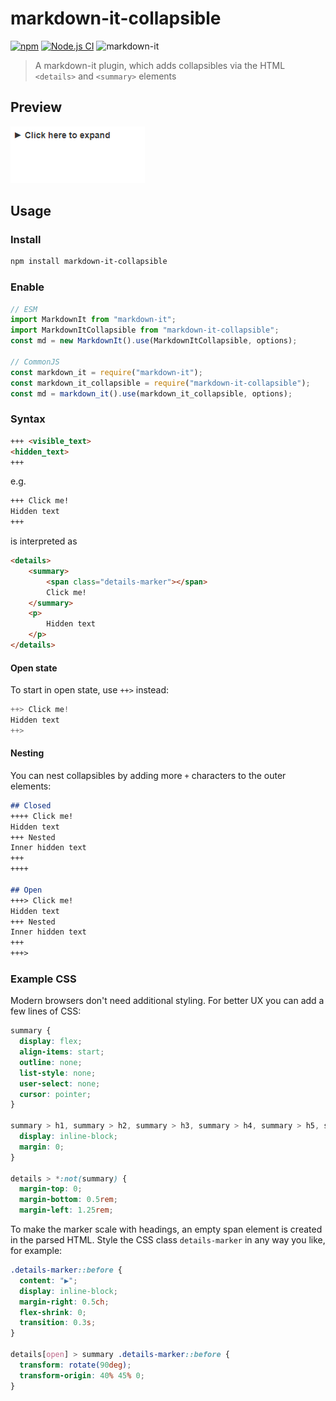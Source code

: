 # markdown-it-collapsible

[![npm](https://img.shields.io/npm/v/markdown-it-collapsible)](https://www.npmjs.com/package/markdown-it-collapsible) [![Node.js CI](https://github.com/Bioruebe/markdown-it-collapsible/actions/workflows/node.js.yml/badge.svg)](https://github.com/Bioruebe/markdown-it-collapsible/actions/workflows/node.js.yml) ![markdown-it](https://img.shields.io/npm/dependency-version/markdown-it-collapsible/peer/markdown-it)

> A markdown-it plugin, which adds collapsibles via the HTML `<details>` and `<summary>` elements

## Preview

![preview](docs/preview.png)

## Usage

### Install

```bash
npm install markdown-it-collapsible
```

### Enable

```js
// ESM
import MarkdownIt from "markdown-it";
import MarkdownItCollapsible from "markdown-it-collapsible";
const md = new MarkdownIt().use(MarkdownItCollapsible, options);

// CommonJS
const markdown_it = require("markdown-it");
const markdown_it_collapsible = require("markdown-it-collapsible");
const md = markdown_it().use(markdown_it_collapsible, options);
```

### Syntax

```md
+++ <visible_text>
<hidden_text>
+++
```

e.g.

```md
+++ Click me!
Hidden text
+++
```

is interpreted as

```html
<details>
    <summary>
        <span class="details-marker"></span>
        Click me!
    </summary>
    <p>
        Hidden text
    </p>
</details>
```

#### Open state

To start in open state, use `++>` instead:

```js
++> Click me!
Hidden text
++>
```

#### Nesting

You can nest collapsibles by adding more `+` characters to the outer elements:

```md
## Closed
++++ Click me!
Hidden text
+++ Nested
Inner hidden text
+++
++++

## Open
+++> Click me!
Hidden text
+++ Nested
Inner hidden text
+++
+++>
```

### Example CSS

Modern browsers don't need additional styling. For better UX you can add a few lines of CSS:

```css
summary {
  display: flex;
  align-items: start;
  outline: none;
  list-style: none;
  user-select: none;
  cursor: pointer;
}

summary > h1, summary > h2, summary > h3, summary > h4, summary > h5, summary > h6 {
  display: inline-block;
  margin: 0;
}

details > *:not(summary) {
  margin-top: 0;
  margin-bottom: 0.5rem;
  margin-left: 1.25rem;
```

To make the marker scale with headings, an empty span element is created in the parsed HTML. Style the CSS class `details-marker` in any way you like, for example: 

```css
.details-marker::before {
  content: "▶︎";
  display: inline-block;
  margin-right: 0.5ch;
  flex-shrink: 0;
  transition: 0.3s;
}

details[open] > summary .details-marker::before {
  transform: rotate(90deg);
  transform-origin: 40% 45% 0;
}
```
